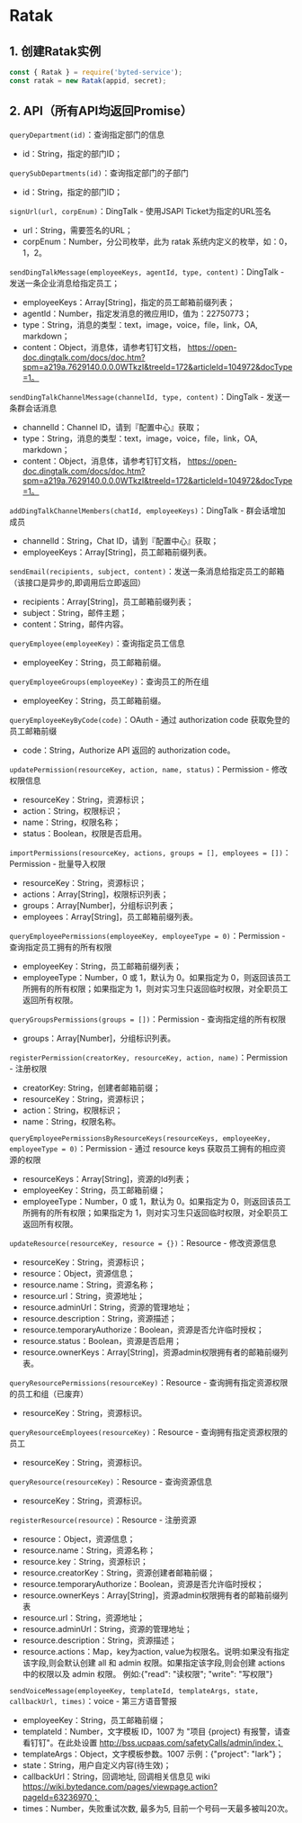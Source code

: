 # Ratak
## 1. 创建Ratak实例
```js
const { Ratak } = require('byted-service');
const ratak = new Ratak(appid, secret);
```

## 2. API（所有API均返回Promise）

`queryDepartment(id)`：查询指定部门的信息
- id：String，指定的部门ID；

`querySubDepartments(id)`：查询指定部门的子部门
- id：String，指定的部门ID；

`signUrl(url, corpEnum)`：DingTalk - 使用JSAPI Ticket为指定的URL签名
- url：String，需要签名的URL；
- corpEnum：Number，分公司枚举，此为 ratak 系统内定义的枚举，如：0，1，2。

`sendDingTalkMessage(employeeKeys, agentId, type, content)`：DingTalk - 发送一条企业消息给指定员工；
- employeeKeys：Array[String]，指定的员工邮箱前缀列表；
- agentId：Number，指定发消息的微应用ID，值为：22750773；
- type：String，消息的类型：text，image，voice，file，link，OA, markdown；
- content：Object，消息体，请参考钉钉文档， https://open-doc.dingtalk.com/docs/doc.htm?spm=a219a.7629140.0.0.0WTkzI&treeId=172&articleId=104972&docType=1。

`sendDingTalkChannelMessage(channelId, type, content)`：DingTalk - 发送一条群会话消息
- channelId：Channel ID，请到『配置中心』获取；
- type：String，消息的类型：text，image，voice，file，link，OA, markdown；
- content：Object，消息体，请参考钉钉文档， https://open-doc.dingtalk.com/docs/doc.htm?spm=a219a.7629140.0.0.0WTkzI&treeId=172&articleId=104972&docType=1。

`addDingTalkChannelMembers(chatId, employeeKeys)`：DingTalk - 群会话增加成员
- channelId：String，Chat ID，请到『配置中心』获取；
- employeeKeys：Array[String]，员工邮箱前缀列表。

`sendEmail(recipients, subject, content)`：发送一条消息给指定员工的邮箱（该接口是异步的,即调用后立即返回）
- recipients：Array[String]，员工邮箱前缀列表；
- subject：String，邮件主题；
- content：String，邮件内容。

`queryEmployee(employeeKey)`：查询指定员工信息
- employeeKey：String，员工邮箱前缀。

`queryEmployeeGroups(employeeKey)`：查询员工的所在组
- employeeKey：String，员工邮箱前缀。

`queryEmployeeKeyByCode(code)`：OAuth - 通过 authorization code 获取免登的员工邮箱前缀
- code：String，Authorize API 返回的 authorization code。

`updatePermission(resourceKey, action, name, status)`：Permission - 修改权限信息
- resourceKey：String，资源标识；
- action：String，权限标识；
- name：String，权限名称；
- status：Boolean，权限是否启用。

`importPermissions(resourceKey, actions, groups = [], employees = [])`：Permission - 批量导入权限
- resourceKey：String，资源标识；
- actions：Array[String]，权限标识列表；
- groups：Array[Number]，分组标识列表；
- employees：Array[String]，员工邮箱前缀列表。

`queryEmployeePermissions(employeeKey, employeeType = 0)`：Permission - 查询指定员工拥有的所有权限
- employeeKey：String，员工邮箱前缀列表；
- employeeType：Number，0 或 1，默认为 0。如果指定为 0，则返回该员工所拥有的所有权限；如果指定为 1，则对实习生只返回临时权限，对全职员工返回所有权限。

`queryGroupsPermissions(groups = [])`：Permission - 查询指定组的所有权限
- groups：Array[Number]，分组标识列表。

`registerPermission(creatorKey, resourceKey, action, name)`：Permission - 注册权限
- creatorKey: String，创建者邮箱前缀；
- resourceKey：String，资源标识；
- action：String，权限标识；
- name：String，权限名称。

`queryEmployeePermissionsByResourceKeys(resourceKeys, employeeKey, employeeType = 0)`：Permission - 通过 resource keys 获取员工拥有的相应资源的权限
- resourceKeys：Array[String]，资源的Id列表；
- employeeKey：String，员工邮箱前缀；
- employeeType：Number，0 或 1，默认为 0。如果指定为 0，则返回该员工所拥有的所有权限；如果指定为 1，则对实习生只返回临时权限，对全职员工返回所有权限。

`updateResource(resourceKey, resource = {})`：Resource - 修改资源信息
- resourceKey：String，资源标识；
- resource：Object，资源信息；
- resource.name：String，资源名称；
- resource.url：String，资源地址；
- resource.adminUrl：String，资源的管理地址；
- resource.description：String，资源描述；
- resource.temporaryAuthorize：Boolean，资源是否允许临时授权；
- resource.status：Boolean，资源是否启用；
- resource.ownerKeys：Array[String]，资源admin权限拥有者的邮箱前缀列表。

`queryResourcePermissions(resourceKey)`：Resource - 查询拥有指定资源权限的员工和组（已废弃）
- resourceKey：String，资源标识。

`queryResourceEmployees(resourceKey)`：Resource - 查询拥有指定资源权限的员工
- resourceKey：String，资源标识。

`queryResource(resourceKey)`：Resource - 查询资源信息
- resourceKey：String，资源标识。

`registerResource(resource)`：Resource - 注册资源
- resource：Object，资源信息；
- resource.name：String，资源名称；
- resource.key：String，资源标识；
- resource.creatorKey：String，资源创建者邮箱前缀；
- resource.temporaryAuthorize：Boolean，资源是否允许临时授权；
- resource.ownerKeys：Array[String]，资源admin权限拥有者的邮箱前缀列表
- resource.url：String，资源地址；
- resource.adminUrl：String，资源的管理地址；
- resource.description：String，资源描述；
- resource.actions：Map，key为action, value为权限名。说明:如果没有指定该字段,则会默认创建 all 和 admin 权限。如果指定该字段,则会创建 actions 中的权限以及 admin 权限。 例如:{"read": "读权限"; "write": "写权限"}

`sendVoiceMessage(employeeKey, templateId, templateArgs, state, callbackUrl, times)`：voice - 第三方语音警报
- employeeKey：String，员工邮箱前缀；
- templateId：Number，文字模板 ID，1007 为 "项目 {project} 有报警，请查看钉钉"。在此处设置 http://bss.ucpaas.com/safetyCalls/admin/index；
- templateArgs：Object，文字模板参数。1007 示例：{"project": "lark"}；
- state：String，用户自定义内容(待生效)；
- callbackUrl：String，回调地址, 回调相关信息见 wiki https://wiki.bytedance.com/pages/viewpage.action?pageId=63236970；
- times：Number，失败重试次数, 最多为5, 目前一个号码一天最多被叫20次。